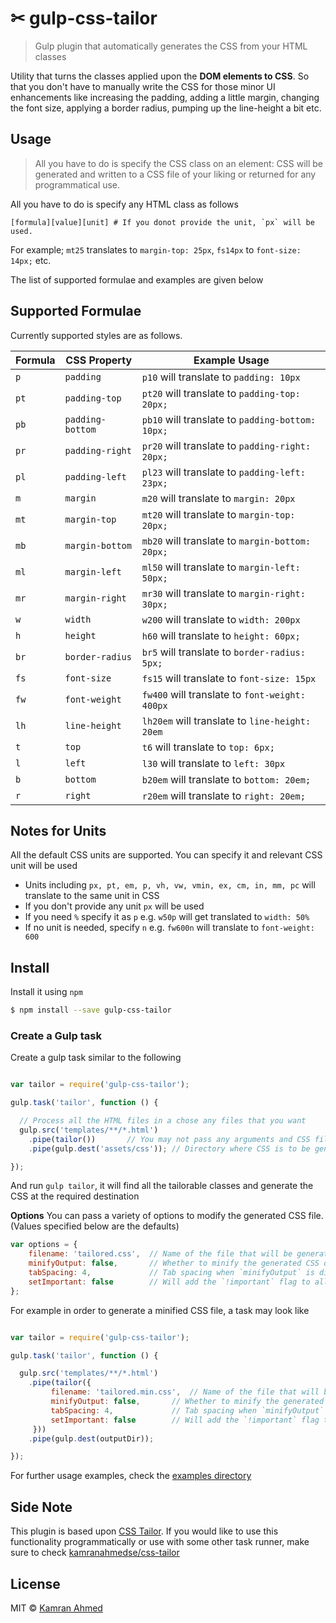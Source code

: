 # ✂ gulp-css-tailor

> Gulp plugin that automatically generates the CSS from your HTML classes

Utility that turns the classes applied upon the **DOM elements to CSS**. So that you don't have to manually write the CSS for those minor UI enhancements like increasing the padding, adding a little margin, changing the font size, applying a border radius, pumping up the line-height a bit etc.

## Usage

> All you have to do is specify the CSS class on an element: CSS will be generated and written to a CSS file of your liking or returned for any programmatical use.

All you have to do is specify any HTML class as follows

```
[formula][value][unit] # If you donot provide the unit, `px` will be used.
```

For example; `mt25` translates to `margin-top: 25px`, `fs14px` to `font-size: 14px;` etc.

The list of supported formulae and examples are given below

## Supported Formulae

Currently supported styles are as follows.

| Formula | CSS Property     | Example Usage                                    |
|---------|------------------|--------------------------------------------------|
| `p`     | `padding`        | `p10` will translate to `padding: 10px`          |
| `pt`    | `padding-top`    | `pt20` will translate to `padding-top: 20px;`    |
| `pb`    | `padding-bottom` | `pb10` will translate to `padding-bottom: 10px;` |
| `pr`    | `padding-right`  | `pr20` will translate to `padding-right: 20px;`  |
| `pl`    | `padding-left`   | `pl23` will translate to `padding-left: 23px;`   |
| `m`     | `margin`         | `m20` will translate to `margin: 20px`           |
| `mt`    | `margin-top`     | `mt20` will translate to `margin-top: 20px;`     |
| `mb`    | `margin-bottom`  | `mb20` will translate to `margin-bottom: 20px;`  |
| `ml`    | `margin-left`    | `ml50` will translate to `margin-left: 50px;`    |
| `mr`    | `margin-right`   | `mr30` will translate to `margin-right: 30px;`   |
| `w`     | `width`          | `w200` will translate to `width: 200px`          |
| `h`     | `height`         | `h60` will translate to `height: 60px;`          |
| `br`    | `border-radius`  | `br5` will translate to `border-radius: 5px;`    |
| `fs`    | `font-size`      | `fs15` will translate to `font-size: 15px`       |
| `fw`    | `font-weight`    | `fw400` will translate to `font-weight: 400px`   |
| `lh`    | `line-height`    | `lh20em` will translate to `line-height: 20em`   |
| `t`     | `top`            | `t6` will translate to `top: 6px;`               |
| `l`     | `left`           | `l30` will translate to `left: 30px`             |
| `b`     | `bottom`         | `b20em` will translate to `bottom: 20em;`        |
| `r`     | `right`          | `r20em` will translate to `right: 20em;`         |


## Notes for Units

All the default CSS units are supported. You can specify it and relevant CSS unit will be used

- Units including `px, pt, em, p, vh, vw, vmin, ex, cm, in, mm, pc` will translate to the same unit in CSS
- If you don't provide any unit `px` will be used
- If you need `%` specify it as `p` e.g. `w50p` will get translated to `width: 50%`
- If no unit is needed, specify `n` e.g. `fw600n` will translate to `font-weight: 600`

## Install

Install it using `npm`

```bash
$ npm install --save gulp-css-tailor
```

### Create a Gulp task

Create a gulp task similar to the following

```javascript

var tailor = require('gulp-css-tailor');

gulp.task('tailor', function () {

  // Process all the HTML files in a chose any files that you want
  gulp.src('templates/**/*.html')
    .pipe(tailor())       // You may not pass any arguments and CSS file will be generated with the defaults
    .pipe(gulp.dest('assets/css')); // Directory where CSS is to be generated

});
```

And run `gulp tailor`, it will find all the tailorable classes and generate the CSS at the required destination

**Options**
You can pass a variety of options to modify the generated CSS file. (Values specified below are the defaults)

```js
var options = {
    filename: 'tailored.css',  // Name of the file that will be generated [default: 'tailored.css']
    minifyOutput: false,       // Whether to minify the generated CSS or not [default: false]
    tabSpacing: 4,             // Tab spacing when `minifyOutput` is disabled [default: 4]
    setImportant: false        // Will add the `!important` flag to all the CSS properties
};
```

For example in order to generate a minified CSS file, a task may look like

```javascript

var tailor = require('gulp-css-tailor');

gulp.task('tailor', function () {

  gulp.src('templates/**/*.html')
    .pipe(tailor({
         filename: 'tailored.min.css',  // Name of the file that will be generated [default: 'tailored.css']
         minifyOutput: false,       // Whether to minify the generated CSS or not [default: false]
         tabSpacing: 4,             // Tab spacing when `minifyOutput` is disabled [default: 4]
         setImportant: false        // Will add the `!important` flag to all the CSS properties
     }))
    .pipe(gulp.dest(outputDir));

});
```

For further usage examples, check the [examples directory](https://github.com/kamranahmedse/gulp-css-tailor/blob/master/examples/gulpfile.js)


## Side Note

This plugin is based upon [CSS Tailor](https://github.com/kamranahmedse/css-tailor). If you would like to use this functionality programmatically or use with some other task runner, make sure to check [kamranahmedse/css-tailor](https://github.com/kamranahmedse/css-tailor)


## License

MIT &copy; [Kamran Ahmed](http://kamranahmed.info)
